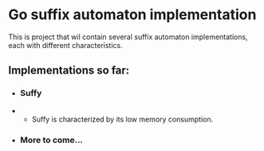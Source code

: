 # Go suffix automaton implementation

This is project that wil contain several suffix automaton implementations, each with different characteristics.

## Implementations so far:
- ### Suffy
- - Suffy is characterized by its low memory consumption.
- ### More to come...